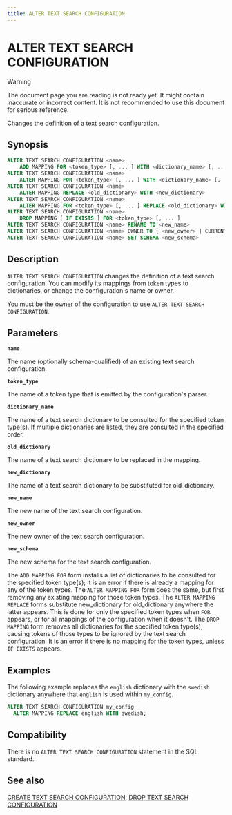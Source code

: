 ```yaml
---
title: ALTER TEXT SEARCH CONFIGURATION
---
```


# ALTER TEXT SEARCH CONFIGURATION

> [!WARNING]
> The document page you are reading is not ready yet. It might contain inaccurate or incorrect content. It is not recommended to use this document for serious reference.

Changes the definition of a text search configuration.

## Synopsis

```sql
ALTER TEXT SEARCH CONFIGURATION <name>
    ADD MAPPING FOR <token_type> [, ... ] WITH <dictionary_name> [, ... ]
ALTER TEXT SEARCH CONFIGURATION <name>
    ALTER MAPPING FOR <token_type> [, ... ] WITH <dictionary_name> [, ... ]
ALTER TEXT SEARCH CONFIGURATION <name>
    ALTER MAPPING REPLACE <old_dictionary> WITH <new_dictionary>
ALTER TEXT SEARCH CONFIGURATION <name>
    ALTER MAPPING FOR <token_type> [, ... ] REPLACE <old_dictionary> WITH <new_dictionary>
ALTER TEXT SEARCH CONFIGURATION <name>
    DROP MAPPING [ IF EXISTS ] FOR <token_type> [, ... ]
ALTER TEXT SEARCH CONFIGURATION <name> RENAME TO <new_name>
ALTER TEXT SEARCH CONFIGURATION <name> OWNER TO { <new_owner> | CURRENT_USER | SESSION_USER }
ALTER TEXT SEARCH CONFIGURATION <name> SET SCHEMA <new_schema>
```

## Description

`ALTER TEXT SEARCH CONFIGURATION` changes the definition of a text search configuration. You can modify its mappings from token types to dictionaries, or change the configuration's name or owner.

You must be the owner of the configuration to use `ALTER TEXT SEARCH CONFIGURATION`.

## Parameters

**`name`**

The name (optionally schema-qualified) of an existing text search configuration.

**`token_type`**

The name of a token type that is emitted by the configuration's parser.

**`dictionary_name`**

The name of a text search dictionary to be consulted for the specified token type(s). If multiple dictionaries are listed, they are consulted in the specified order.

**`old_dictionary`**

The name of a text search dictionary to be replaced in the mapping.

**`new_dictionary`**

The name of a text search dictionary to be substituted for old_dictionary.

**`new_name`**

The new name of the text search configuration.

**`new_owner`**

The new owner of the text search configuration.

**`new_schema`**

The new schema for the text search configuration.

The `ADD MAPPING FOR` form installs a list of dictionaries to be consulted for the specified token type(s); it is an error if there is already a mapping for any of the token types. The `ALTER MAPPING FOR` form does the same, but first removing any existing mapping for those token types. The `ALTER MAPPING REPLACE` forms substitute new_dictionary for old_dictionary anywhere the latter appears. This is done for only the specified token types when `FOR` appears, or for all mappings of the configuration when it doesn't. The `DROP MAPPING` form removes all dictionaries for the specified token type(s), causing tokens of those types to be ignored by the text search configuration. It is an error if there is no mapping for the token types, unless `IF EXISTS` appears.

## Examples

The following example replaces the `english` dictionary with the `swedish` dictionary anywhere that `english` is used within `my_config`.

```sql
ALTER TEXT SEARCH CONFIGURATION my_config
  ALTER MAPPING REPLACE english WITH swedish;
```

## Compatibility

There is no `ALTER TEXT SEARCH CONFIGURATION` statement in the SQL standard.

## See also

[CREATE TEXT SEARCH CONFIGURATION](/docs/sql-stmts/sql-stmt-create-text-search-configuration.md), [DROP TEXT SEARCH CONFIGURATION](/docs/sql-stmts/sql-stmt-drop-text-search-configuration.md)
